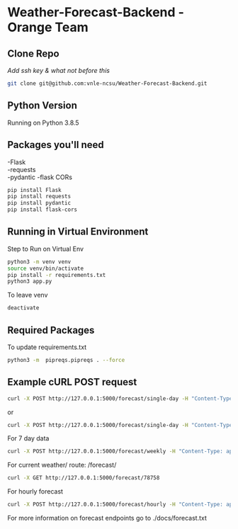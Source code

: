 # Weather-Forecast-Backend - Orange Team

## Clone Repo

_Add ssh key & what not before this_

```bash
git clone git@github.com:vnle-ncsu/Weather-Forecast-Backend.git
```

## Python Version

Running on Python 3.8.5

## Packages you'll need

-Flask \
-requests \
-pydantic
-flask CORs

```bash
pip install Flask
pip install requests
pip install pydantic
pip install flask-cors
```

## Running in Virtual Environment

Step to Run on Virtual Env

```bash
python3 -m venv venv
source venv/bin/activate
pip install -r requirements.txt
python3 app.py
```

To leave venv

```bash
deactivate
```

## Required Packages

To update requirements.txt

```bash
python3 -m  pipreqs.pipreqs . --force
```

## Example cURL POST request

```bash
curl -X POST http://127.0.0.1:5000/forecast/single-day -H "Content-Type: application/json" -d '{"zipcode": "78758", "date": "2024-07-11"}'

```

or

```bash
curl -X POST http://127.0.0.1:5000/forecast/single-day -H "Content-Type: application/json" -d '{"zipcode": "78758"}'
```

For 7 day data

```bash
curl -X POST http://127.0.0.1:5000/forecast/weekly -H "Content-Type: application/json" -d '{"zipcode": "78758"}'
```

For current weather/
route: /forecast/<zipcode>

```bash
curl -X GET http://127.0.0.1:5000/forecast/78758
```

For hourly forecast

```bash
curl -X POST http://127.0.0.1:5000/forecast/hourly -H "Content-Type: application/json" -d '{"zipcode": "78758"}'
```

For more information on forecast endpoints go to ./docs/forecast.txt
